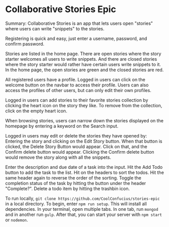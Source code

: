 # Collaborative Stories Epic

Summary: Collaborative Stories is an app that lets users open "stories" where users can write "snippets" to the stories. 

Registering is quick and easy, just enter a username, password, and confirm password. 

Stories are listed in the home page. There are open stories where the story starter welcomes all users to write snippets. And there are closed stories where the story starter would rather have certain users write snippets to it. In the home page, the open stories are green and the closed stories are red.  

All registered users have a profile. Logged in users can click on the welcome button on the navbar to access their profile. Users can also access the profiles of other users, but can only edit their own profiles. 

Logged in users can add stories to their favorite stories collection by clicking the heart icon on the story they like. To remove from the collection, click on the empty heart icon. 

When browsing stories, users can narrow down the stories displayed on the homepage by entering a keyword on the Search input. 

Logged in users may edit or delete the stories they have opened by: 
Entering the story and clicking on the Edit Story button. When that button is clicked, the Delete Story Button would appear. Click on that, and the Confirm delete button would appear. Clicking the Confirm delete button would remove the story along with all the snippets. 



Enter the description and due date of a task into the input. Hit the Add Todo button to add the task to the list. Hit on the headers to sort the todos. Hit the same header again to reverse the order of the sorting. Toggle the completion status of the task by hitting the button under the header "Complete?". Delete a todo item by hitting the trashbin icon. 

To run locally, `git clone https://github.com/CoolConfucius/stories-epic` in a local directory. To begin, enter `npm run setup`.  This will install all dependencies. In your terminal, open multiple tabs. In one tab, run `mongod` and in another run `gulp`. After that, you can start your server with `npm start` or `nodemon`.
